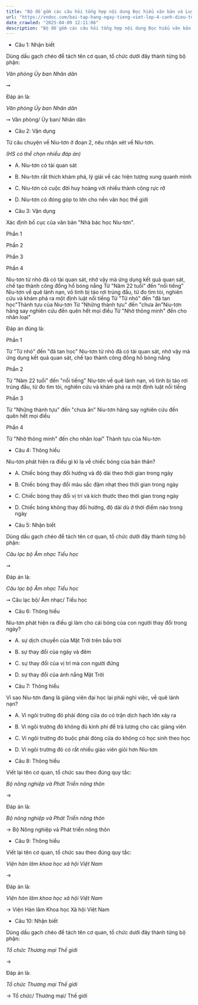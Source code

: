 ```yaml
---
title: "Bộ đề gồm các câu hỏi tổng hợp nội dung Đọc hiểu văn bản và Luyện từ và câu được học ở Tuần 33 trong chương trình Tiếng Việt lớp 4 Tập 2 Cánh Diều."
url: "https://vndoc.com/bai-tap-hang-ngay-tieng-viet-lop-4-canh-dieu-tuan-33-thu-3-339985"
date_crawled: "2025-04-09 12:11:06"
description: "Bộ đề gồm các câu hỏi tổng hợp nội dung Đọc hiểu văn bản và Luyện từ và câu được học ở Tuần 33 trong chương trình Tiếng Việt lớp 4 Tập 2 Cánh Diều."
---
```


* Câu 1:  Nhận biết

Dùng dấu gạch chéo để tách tên cơ quan, tổ chức dưới đây thành từng bộ phận:

_Văn phòng Ủy ban Nhân dân_

➙ 

Đáp án là:

_Văn phòng Ủy ban Nhân dân_

➙ Văn phòng/ Ủy ban/ Nhân dân

* Câu 2:  Vận dụng

Từ câu chuyện về Niu-tơn ở đoạn 2, nêu nhận xét về Niu-tơn.

_(HS có thể chọn nhiều đáp án)_

  * A. Niu-tơn có tài quan sát 
  * B. Niu-tơn rất thích khám phá, lý giải về các hiện tượng xung quanh mình 
  * C. Niu-tơn có cuộc đời huy hoàng với nhiều thành công rực rỡ 
  * D. Niu-tơn có đóng góp to lớn cho nền văn học thế giới 



* Câu 3:  Vận dụng

Xác định bố cục của văn bản "Nhà bác học Niu-tơn".

Phần 1

Phần 2

Phần 3

Phần 4

Niu-tơn từ nhỏ đã có tài quan sát, nhờ vậy mà ứng dụng kết quả quan sát, chế tạo thành công đồng hồ bóng nắng Từ "Năm 22 tuổi" đến "nổi tiếng" Niu-tơn về quê lánh nạn, vô tình bị táo rơi trúng đầu, từ đo tìm tòi, nghiên cứu và khám phá ra một định luật nổi tiếng Từ "Từ nhỏ" đến "đã tan học"Thành tựu của Niu-tơn Từ "Những thành tựu" đến "chưa ăn"Niu-tơn hăng say nghiên cứu đến quên hết mọi điều Từ "Nhờ thông minh" đến cho nhân loại"

Đáp án đúng là:

Phần 1

Từ "Từ nhỏ" đến "đã tan học" Niu-tơn từ nhỏ đã có tài quan sát, nhờ vậy mà ứng dụng kết quả quan sát, chế tạo thành công đồng hồ bóng nắng

Phần 2

Từ "Năm 22 tuổi" đến "nổi tiếng" Niu-tơn về quê lánh nạn, vô tình bị táo rơi trúng đầu, từ đo tìm tòi, nghiên cứu và khám phá ra một định luật nổi tiếng

Phần 3

Từ "Những thành tựu" đến "chưa ăn" Niu-tơn hăng say nghiên cứu đến quên hết mọi điều

Phần 4

Từ "Nhờ thông minh" đến cho nhân loại" Thành tựu của Niu-tơn

* Câu 4:  Thông hiểu

Niu-tơn phát hiện ra điều gì kì lạ về chiếc bóng của bản thân?

  * A. Chiếc bóng thay đổi hướng và độ dài theo thời gian trong ngày 
  * B. Chiếc bóng thay đổi màu sắc đậm nhạt theo thời gian trong ngày 
  * C. Chiếc bóng thay đổi vị trí và kích thước theo thời gian trong ngày 
  * D. Chiếc bóng không thay đổi hướng, độ dài dù ở thời điểm nào trong ngày 



* Câu 5:  Nhận biết

Dùng dấu gạch chéo để tách tên cơ quan, tổ chức dưới đây thành từng bộ phận:

_Câu lạc bộ Âm nhạc Tiểu học_

➙ 

Đáp án là:

_Câu lạc bộ Âm nhạc Tiểu học_

➙ Câu lạc bộ/ Âm nhạc/ Tiểu học

* Câu 6:  Thông hiểu

Niu-tơn phát hiện ra điều gì làm cho cái bóng của con người thay đổi trong ngày?

  * A. sự dịch chuyển của Mặt Trời trên bầu trời 
  * B. sự thay đổi của ngày và đêm 
  * C. sự thay đổi của vị trí mà con người đứng 
  * D. sự thay đổi của ánh nắng Mặt Trời 



* Câu 7:  Thông hiểu

Vì sao Niu-tơn đang là giảng viên đại học lại phải nghỉ việc, về quê lánh nạn?

  * A. Vì ngôi trường đó phải đóng cửa do có trận dịch hạch lớn xảy ra 
  * B. Vì ngôi trường đó không đủ kinh phí để trả lương cho các giảng viên 
  * C. Vì ngôi trường đó buộc phải đóng cửa do không có học sinh theo học 
  * D. Vì ngôi trường đó có rất nhiều giáo viên giỏi hơn Niu-tơn 



* Câu 8:  Thông hiểu

Viết lại tên cơ quan, tổ chức sau theo đúng quy tắc:

_Bộ nông nghiệp và Phát Triển nông thôn_

→ 

Đáp án là:

_Bộ nông nghiệp và Phát Triển nông thôn_

→ Bộ Nông nghiệp và Phát triển nông thôn

* Câu 9:  Thông hiểu

Viết lại tên cơ quan, tổ chức sau theo đúng quy tắc:

_Viện hàn lâm khoa học xã hội Việt Nam_

→ 

Đáp án là:

_Viện hàn lâm khoa học xã hội Việt Nam_

→ Viện Hàn lâm Khoa học Xã hội Việt Nam

* Câu 10:  Nhận biết

Dùng dấu gạch chéo để tách tên cơ quan, tổ chức dưới đây thành từng bộ phận:

_Tổ chức Thương mại Thế giới_

→ 

Đáp án là:

_Tổ chức Thương mại Thế giới_

→ Tổ chức/ Thương mại/ Thế giới
